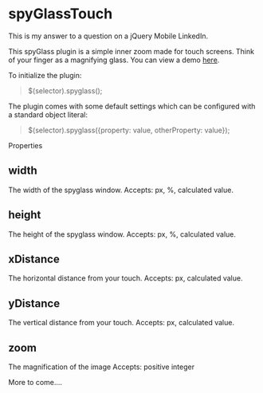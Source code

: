 spyGlassTouch
=============

This is my answer to a question on a jQuery Mobile LinkedIn.

This spyGlass plugin is a simple inner zoom made for touch screens.  Think of your finger as a magnifying glass.  You can view a demo [here](http://www.thierryblais.com/spyGlass/index.html).

To initialize the plugin:

>$(selector).spyglass();

The plugin comes with some default settings which can be configured with a standard object literal:

>$(selector).spyglass({property: value, otherProperty: value});

Properties

width
-----
The width of the spyglass window.
Accepts: px, %, calculated value.

height
------
The height of the spyglass window.
Accepts: px, %, calculated value.

xDistance
---------
The horizontal distance from your touch.
Accepts: px, calculated value.

yDistance
---------
The vertical distance from your touch.
Accepts: px, calculated value.

zoom
----
The magnification of the image
Accepts: positive integer

More to come....